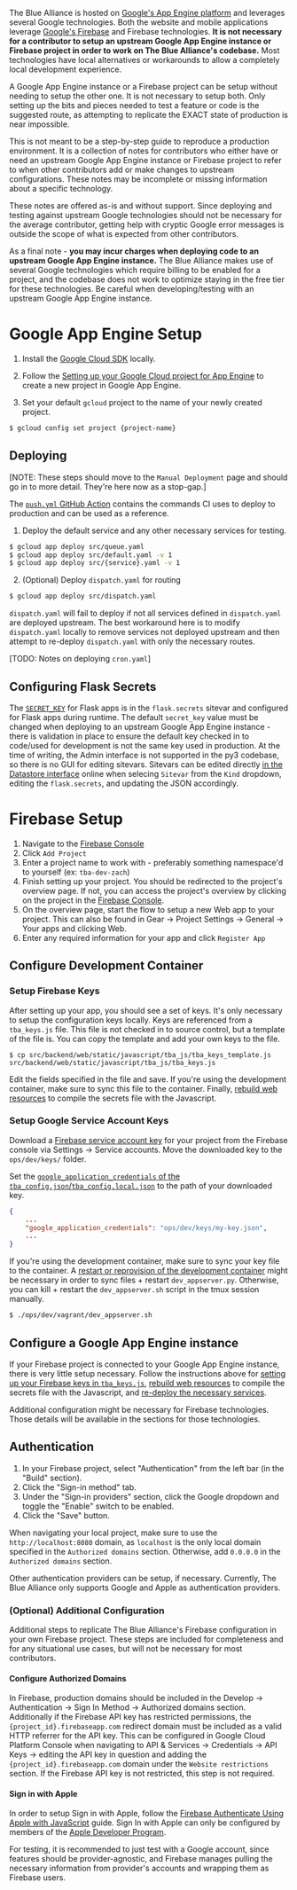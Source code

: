 The Blue Alliance is hosted on [Google's App Engine platform](https://cloud.google.com/appengine) and leverages several Google technologies. Both the website and mobile applications leverage [Google's Firebase](https://firebase.google.com/) and Firebase technologies. **It is not necessary for a contributor to setup an upstream Google App Engine instance or Firebase project in order to work on The Blue Alliance's codebase.** Most technologies have local alternatives or workarounds to allow a completely local development experience.

A Google App Engine instance or a Firebase project can be setup without needing to setup the other one. It is not necessary to setup both. Only setting up the bits and pieces needed to test a feature or code is the suggested route, as attempting to replicate the EXACT state of production is near impossible.

This is not meant to be a step-by-step guide to reproduce a production environment. It is a collection of notes for contributors who either have or need an upstream Google App Engine instance or Firebase project to refer to when other contributors add or make changes to upstream configurations. These notes may be incomplete or missing information about a specific technology.

These notes are offered as-is and without support. Since deploying and testing against upstream Google technologies should not be necessary for the average contributor, getting help with cryptic Google error messages is outside the scope of what is expected from other contributors.

As a final note - **you may incur charges when deploying code to an upstream Google App Engine instance.** The Blue Alliance makes use of several Google technologies which require billing to be enabled for a project, and the codebase does not work to optimize staying in the free tier for these technologies. Be careful when developing/testing with an upstream Google App Engine instance.

# Google App Engine Setup

1. Install the [Google Cloud SDK](https://cloud.google.com/sdk/docs/install) locally.

2. Follow the [Setting up your Google Cloud project for App Engine](https://cloud.google.com/appengine/docs/standard/python3/console) to create a new project in Google App Engine.

3. Set your default `gcloud` project to the name of your newly created project.

```bash
$ gcloud config set project {project-name}
```

## Deploying

[NOTE: These steps should move to the `Manual Deployment` page and should go in to more detail. They're here now as a stop-gap.]

The [`push.yml` GitHub Action](https://github.com/the-blue-alliance/the-blue-alliance/blob/py3/.github/workflows/push.yml) contains the commands CI uses to deploy to production and can be used as a reference.

1. Deploy the default service and any other necessary services for testing.

```bash
$ gcloud app deploy src/queue.yaml
$ gcloud app deploy src/default.yaml -v 1
$ gcloud app deploy src/{service}.yaml -v 1
```

2. (Optional) Deploy `dispatch.yaml` for routing

```bash
$ gcloud app deploy src/dispatch.yaml
```

`dispatch.yaml` will fail to deploy if not all services defined in `dispatch.yaml` are deployed upstream. The best workaround here is to modify `dispatch.yaml` locally to remove services not deployed upstream and then attempt to re-deploy `dispatch.yaml` with only the necessary routes.

[TODO: Notes on deploying `cron.yaml`]

## Configuring Flask Secrets

The [`SECRET_KEY`](https://flask.palletsprojects.com/en/1.1.x/config/#SECRET_KEY) for Flask apps is in the `flask.secrets` sitevar and configured for Flask apps during runtime. The default `secret_key` value must be changed when deploying to an upstream Google App Engine instance - there is validation in place to ensure the default key checked in to code/used for development is not the same key used in production. At the time of writing, the Admin interface is not supported in the py3 codebase, so there is no GUI for editing sitevars. Sitevars can be edited directly [in the Datastore interface](https://console.cloud.google.com/datastore/entities;kind=Sitevar) online when selecing `Sitevar` from the `Kind` dropdown, editing the `flask.secrets`, and updating the JSON accordingly.

# Firebase Setup

1. Navigate to the [Firebase Console](https://console.firebase.google.com/)
2. Click `Add Project`
3. Enter a project name to work with - preferably something namespace'd to yourself (ex: `tba-dev-zach`)
4. Finish setting up your project. You should be redirected to the project's overview page. If not, you can access the project's overview by clicking on the project in the [Firebase Console](https://console.firebase.google.com/).
5. On the overview page, start the flow to setup a new Web app to your project. This can also be found in Gear -> Project Settings -> General -> Your apps and clicking Web.
6. Enter any required information for your app and click `Register App`

## Configure Development Container

### Setup Firebase Keys

After setting up your app, you should see a set of keys. It's only necessary to setup the configuration keys locally. Keys are referenced from a `tba_keys.js` file. This file is not checked in to source control, but a template of the file is. You can copy the template and add your own keys to the file.

```
$ cp src/backend/web/static/javascript/tba_js/tba_keys_template.js src/backend/web/static/javascript/tba_js/tba_keys.js
```

Edit the fields specified in the file and save. If you're using the development container, make sure to sync this file to the container. Finally, [rebuild web resources](https://github.com/the-blue-alliance/the-blue-alliance/wiki/Development-Runbook#rebuilding-web-resources-javascript-css-etc) to compile the secrets file with the Javascript.

### Setup Google Service Account Keys

Download a [Firebase service account key](https://firebase.google.com/docs/admin/setup#initialize-sdk) for your project from the Firebase console via Settings -> Service accounts. Move the downloaded key to the `ops/dev/keys/` folder.

Set the [`google_application_credentials` of the `tba_config.json`/`tba_config.local.json`](https://github.com/the-blue-alliance/the-blue-alliance/wiki/tba_dev_config) to the path of your downloaded key.

```json
{
    ...
    "google_application_credentials": "ops/dev/keys/my-key.json",
    ...
}
```

If you're using the development container, make sure to sync your key file to the container. A [restart or reprovision of the development container](https://github.com/the-blue-alliance/the-blue-alliance/wiki/Development-Runbook#reprovisioning-the-development-container) might be necessary in order to sync files + restart `dev_appserver.py`. Otherwise, you can kill + restart the `dev_appserver.sh` script in the tmux session manually.

```bash
$ ./ops/dev/vagrant/dev_appserver.sh
```

## Configure a Google App Engine instance

If your Firebase project is connected to your Google App Engine instance, there is very little setup necessary. Follow the instructions above for [setting up your Firebase keys in `tba_keys.js`](https://github.com/the-blue-alliance/the-blue-alliance/wiki/GAE-Firebase-Setup#setup-firebase-keys), [rebuild web resources](https://github.com/the-blue-alliance/the-blue-alliance/wiki/Development-Runbook#rebuilding-web-resources-javascript-css-etc) to compile the secrets file with the Javascript, and [re-deploy the necessary services](https://github.com/the-blue-alliance/the-blue-alliance/wiki/GAE-Firebase-Setup#deploying).

Additional configuration might be necessary for Firebase technologies. Those details will be available in the sections for those technologies.

## Authentication

1. In your Firebase project, select "Authentication" from the left bar (in the "Build" section).
2. Click the "Sign-in method" tab.
3. Under the "Sign-in providers" section, click the Google dropdown and toggle the "Enable" switch to be enabled.
4. Click the "Save" button.

When navigating your local project, make sure to use the `http://localhost:8080` domain, as `localhost` is the only local domain specified in the `Authorized domains` section. Otherwise, add `0.0.0.0` in the `Authorized domains` section.

Other authentication providers can be setup, if necessary. Currently, The Blue Alliance only supports Google and Apple as authentication providers.

### (Optional) Additional Configuration

Additional steps to replicate The Blue Alliance's Firebase configuration in your own Firebase project. These steps are included for completeness and for any situational use cases, but will not be necessary for most contributors.

#### Configure Authorized Domains

In Firebase, production domains should be included in the Develop -> Authentication -> Sign In Method -> Authorized domains section. Additionally if the Firebase API key has restricted permissions, the `{project_id}.firebaseapp.com` redirect domain must be included as a valid HTTP referrer for the API key. This can be configured in Google Cloud Platform Console when navigating to API & Services -> Credentials -> API Keys -> editing the API key in question and adding the `{project_id}.firebaseapp.com` domain under the `Website restrictions` section. If the Firebase API key is not restricted, this step is not required.

#### Sign in with Apple

In order to setup Sign in with Apple, follow the [Firebase Authenticate Using Apple with JavaScript](https://firebase.google.com/docs/auth/web/apple) guide. Sign In with Apple can only be configured by members of the [Apple Developer Program](https://developer.apple.com/programs/).

For testing, it is recommended to just test with a Google account, since features should be provider-agnostic, and Firebase manages pulling the necessary information from provider's accounts and wrapping them as Firebase users.
